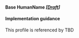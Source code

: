 #### Base HumanName *[[Draft](http://hl7.org/fhir/stu3/valueset-publication-status.html)]*

#### Implementation guidance

This profile is referenced by TBD